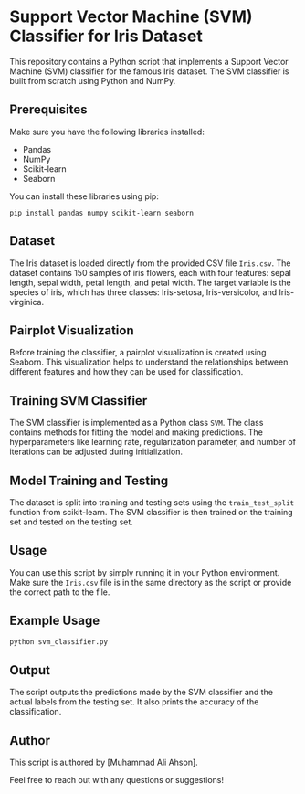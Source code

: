 # Support Vector Machine (SVM) Classifier for Iris Dataset

This repository contains a Python script that implements a Support Vector Machine (SVM) classifier for the famous Iris dataset. The SVM classifier is built from scratch using Python and NumPy.

## Prerequisites
Make sure you have the following libraries installed:
- Pandas
- NumPy
- Scikit-learn
- Seaborn

You can install these libraries using pip:
```
pip install pandas numpy scikit-learn seaborn
```

## Dataset
The Iris dataset is loaded directly from the provided CSV file `Iris.csv`. The dataset contains 150 samples of iris flowers, each with four features: sepal length, sepal width, petal length, and petal width. The target variable is the species of iris, which has three classes: Iris-setosa, Iris-versicolor, and Iris-virginica.

## Pairplot Visualization
Before training the classifier, a pairplot visualization is created using Seaborn. This visualization helps to understand the relationships between different features and how they can be used for classification.

## Training SVM Classifier
The SVM classifier is implemented as a Python class `SVM`. The class contains methods for fitting the model and making predictions. The hyperparameters like learning rate, regularization parameter, and number of iterations can be adjusted during initialization.

## Model Training and Testing
The dataset is split into training and testing sets using the `train_test_split` function from scikit-learn. The SVM classifier is then trained on the training set and tested on the testing set.

## Usage
You can use this script by simply running it in your Python environment. Make sure the `Iris.csv` file is in the same directory as the script or provide the correct path to the file.

## Example Usage
```python
python svm_classifier.py
```

## Output
The script outputs the predictions made by the SVM classifier and the actual labels from the testing set. It also prints the accuracy of the classification.

## Author
This script is authored by [Muhammad Ali Ahson].

Feel free to reach out with any questions or suggestions!
